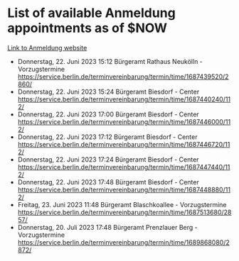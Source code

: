 # List of available Anmeldung appointments as of $NOW
[Link to Anmeldung website](https://service.berlin.de/terminvereinbarung/termin/tag.php?termin=1&anliegen[]=120686&dienstleisterlist=122210,122217,327316,122219,327312,122227,327314,122231,327346,122243,327348,122254,122252,329742,122260,329745,122262,329748,122271,327278,122273,327274,122277,327276,330436,122280,327294,122282,327290,122284,327292,122291,327270,122285,327266,122286,327264,122296,327268,150230,329760,122297,327286,122294,327284,122312,329763,122314,329775,122304,327330,122311,327334,122309,327332,317869,122281,327352,122279,329772,122283,122276,327324,122274,327326,122267,329766,122246,327318,122251,327320,122257,327322,122208,327298,122226,327300&herkunft=http%3A%2F%2Fservice.berlin.de%2Fdienstleistung%2F120686%2F)
- Donnerstag, 22. Juni 2023 15:12 Bürgeramt Rathaus Neukölln - Vorzugstermine https://service.berlin.de/terminvereinbarung/termin/time/1687439520/2860/
- Donnerstag, 22. Juni 2023 15:24 Bürgeramt Biesdorf - Center https://service.berlin.de/terminvereinbarung/termin/time/1687440240/112/
- Donnerstag, 22. Juni 2023 17:00 Bürgeramt Biesdorf - Center https://service.berlin.de/terminvereinbarung/termin/time/1687446000/112/
- Donnerstag, 22. Juni 2023 17:12 Bürgeramt Biesdorf - Center https://service.berlin.de/terminvereinbarung/termin/time/1687446720/112/
- Donnerstag, 22. Juni 2023 17:24 Bürgeramt Biesdorf - Center https://service.berlin.de/terminvereinbarung/termin/time/1687447440/112/
- Donnerstag, 22. Juni 2023 17:48 Bürgeramt Biesdorf - Center https://service.berlin.de/terminvereinbarung/termin/time/1687448880/112/
- Freitag, 23. Juni 2023 11:48 Bürgeramt Blaschkoallee - Vorzugstermine https://service.berlin.de/terminvereinbarung/termin/time/1687513680/2857/
- Donnerstag, 20. Juli 2023 17:48 Bürgeramt Prenzlauer Berg - Vorzugstermine https://service.berlin.de/terminvereinbarung/termin/time/1689868080/2872/
